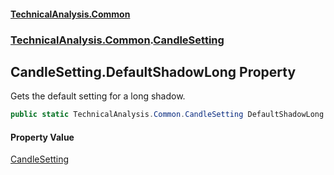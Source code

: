 #### [TechnicalAnalysis\.Common](Atypical.TechnicalAnalysis.Common.md 'Atypical\.TechnicalAnalysis\.Common')
### [TechnicalAnalysis\.Common](Atypical.TechnicalAnalysis.Common.md#TechnicalAnalysis.Common 'TechnicalAnalysis\.Common').[CandleSetting](CandleSetting.md 'TechnicalAnalysis\.Common\.CandleSetting')

## CandleSetting\.DefaultShadowLong Property

Gets the default setting for a long shadow\.

```csharp
public static TechnicalAnalysis.Common.CandleSetting DefaultShadowLong { get; }
```

#### Property Value
[CandleSetting](CandleSetting.md 'TechnicalAnalysis\.Common\.CandleSetting')